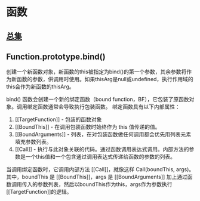 # 函数

## [总集](./README.md)

## Function.prototype.bind()
创建一个新函数对象，新函数的this被指定为bind()的第一个参数，其余参数将作为新函数的参数，供调用时使用。如果thisArg是null或undefined，执行作用域的this会作为新函数的thisArg。

bind() 函数会创建一个新的绑定函数（bound function，BF），它包装了原函数对象。调用绑定函数通常会导致执行包装函数。
绑定函数具有以下内部属性：

1. [[TargetFunction]] - 包装的函数对象
2. [[BoundThis]] - 在调用包装函数时始终作为 this 值传递的值。
3. [[BoundArguments]] - 列表，在对包装函数做任何调用都会优先用列表元素填充参数列表。
4. [[Call]] - 执行与此对象关联的代码。通过函数调用表达式调用。内部方法的参数是一个this值和一个包含通过调用表达式传递给函数的参数的列表。

当调用绑定函数时，它调用内部方法 [[Call]]，就像这样 Call(boundThis, args)。其中，boundThis 是 [[BoundThis]]，args 是 [[BoundArguments]] 加上通过函数调用传入的参数列表，然后以boundThis作为this，args作为参数执行[[TargetFunction]]的逻辑。